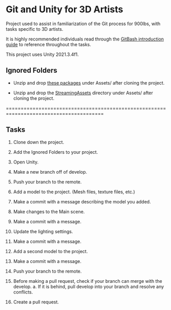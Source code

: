 # Git and Unity for 3D Artists

Project used to assist in familiarization of the Git process for 900lbs, with tasks specific to 3D artists.

It is highly recommended individuals read through the [GitBash introduction guide](https://docs.google.com/document/d/1wT0Yg-izcKcWoY160OMla-0IAe7orteuTCjk2A1HviY/edit?usp=sharing) to reference throughout the tasks.

This project uses Unity 2021.3.4f1.

## Ignored Folders

- Unzip and drop [these packages](https://drive.google.com) under Assets/ after cloning the project.

- Unzip and drop the [StreamingAssets](https://drive.google.com) directory under Assets/ after cloning the project.

=======================================================================================

## Tasks

1. Clone down the project.
2. Add the Ignored Folders to your project.
3. Open Unity.

4. Make a new branch off of develop.
5. Push your branch to the remote.

6. Add a model to the project. (Mesh files, texture files, etc.)
7. Make a commit with a message describing the model you added.

8. Make changes to the Main scene.
9. Make a commit with a message.

10. Update the lighting settings.
11. Make a commit with a message.

12. Add a second model to the project.
13. Make a commit with a message.

14. Push your branch to the remote.
15. Before making a pull request, check if your branch can merge with the develop.
    a. If it is behind, pull develop into your branch and resolve any conflicts.
16. Create a pull request.
